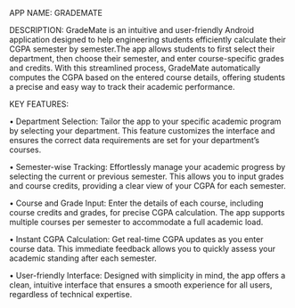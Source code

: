 APP NAME: GRADEMATE

DESCRIPTION:
GradeMate is an intuitive and user-friendly Android application designed to help engineering students efficiently calculate their CGPA semester by semester.The app allows students to first select their department, then choose their semester, and enter course-specific grades and credits. With this streamlined process, GradeMate automatically computes the CGPA based on the entered course details, offering students a precise and easy way to track their academic performance.

KEY FEATURES:

• Department Selection:
Tailor the app to your specific academic program by selecting your department. This feature customizes the interface and ensures the correct data requirements are set for your department’s courses.

• Semester-wise Tracking:
Effortlessly manage your academic progress by selecting the current or previous semester. This allows you to input grades and course credits, providing a clear view of your CGPA for each semester.

• Course and Grade Input:
Enter the details of each course, including course credits and grades, for precise CGPA calculation. The app supports multiple courses per semester to accommodate a full academic load.

• Instant CGPA Calculation:
Get real-time CGPA updates as you enter course data. This immediate feedback allows you to quickly assess your academic standing after each semester.

• User-friendly Interface:
Designed with simplicity in mind, the app offers a clean, intuitive interface that ensures a smooth experience for all users, regardless of technical expertise.
